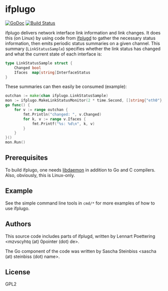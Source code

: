 # ifplugo

[![GoDoc](https://godoc.org/github.com/satta/ifplugo?status.svg)](http://godoc.org/github.com/satta/ifplugo)
[![Build Status](https://travis-ci.org/satta/ifplugo.svg?branch=master)](https://travis-ci.org/satta/ifplugo)

ifplugo delivers network interface link information and link changes. It does this (on Linux) by using code from [ifplugd](http://0pointer.de/lennart/projects/ifplugd/) to gather the necessary status information, then emits periodic status summaries on a given channel. This summary (`LinkStatusSample`) specifies whether the link status has changed and what the current state of each interface is:

```Go
type LinkStatusSample struct {
    Changed bool
    Ifaces  map[string]InterfaceStatus
}
```

These summaries can then easily be consumed (example):

```Go
outchan := make(chan ifplugo.LinkStatusSample)
mon := ifplugo.MakeLinkStatusMonitor(2 * time.Second, []string{"eth0"}, outchan)
go func() {
    for v := range outchan {
        fmt.Println("changed: ", v.Changed)
        for k, v := range v.Ifaces {
            fmt.Printf("%s: %d\n", k, v)
        }
    }
}()
mon.Run()
```

## Prerequisites

To build ifplugo, one needs [libdaemon](http://0pointer.de/lennart/projects/libdaemon/) in addition to Go and C compilers.
Also, obviously, this is Linux-only.

## Example

See the simple command line tools in `cmd/*` for more examples of how to use ifplugo.

## Authors

This source code includes parts of ifplugd, written by Lennart Poettering 
<mzvscyhtq (at) 0pointer (dot) de>.

The Go component of the code was written by Sascha Steinbiss 
<sascha (at) steinbiss (dot) name>.

## License

GPL2
